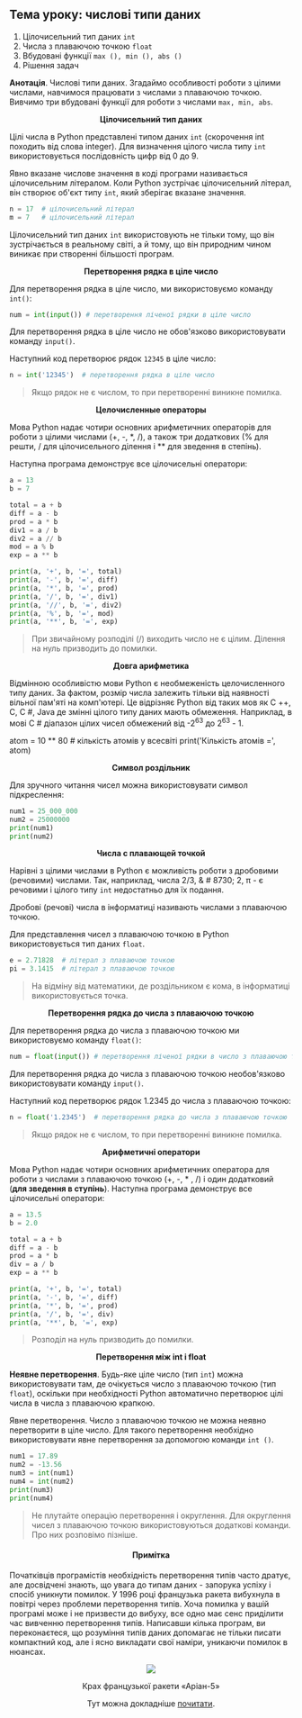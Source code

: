 ## **Тема уроку: числові типи даних**

1. Цілочисельний тип даних `int`
2. Числа з плаваючою точкою `float`
3. Вбудовані функції `max (), min (), abs ()`
4. Рішення задач

**Анотація**. Числові типи даних. Згадаймо особливості роботи з цілими числами, навчимося працювати з числами з плаваючою точкою. Вивчимо три вбудовані функції для роботи з числами `max, min, abs`.

<div align="center"><b>Цілочисельний тип даних</b></div>

Цілі числа в Python представлені типом даних `int` (скорочення int походить від слова integer). Для визначення цілого числа типу `int` використовується послідовність цифр від 0 до 9.

Явно вказане числове значення в коді програми називається цілочисельним літералом. Коли Python зустрічає цілочисельний літерал, він створює об'єкт типу `int`, який зберігає вказане значення.

```python
n = 17  # цілочисельний літерал
m = 7   # цілочисельний літерал
```

Цілочисельний тип даних `int` використовують не тільки тому, що він зустрічається в реальному світі, а й тому, що він природним чином виникає при створенні більшості програм.

<p align="center"><b>Перетворення рядка в ціле число</b></p>

Для перетворення рядка в ціле число, ми використовуємо команду `int()`:

```python
num = int(input()) # перетворення ліченої рядки в ціле число
```

Для перетворення рядка в ціле число не обов'язково використовувати команду `input()`.

Наступний код перетворює рядок `12345` в ціле число:

```python
n = int('12345')  # перетворення рядка в ціле число
```

> Якщо рядок не є числом, то при перетворенні виникне помилка.

<p align="center"><b>Целочисленные операторы</b></p>

Мова Python надає чотири основних арифметичних операторів для роботи з цілими числами (+, -, \*, /), а також три додаткових (% для решти, / для цілочисельного ділення і ** для зведення в степінь).

Наступна програма демонструє все цілочисельні оператори:
```python
a = 13
b = 7

total = a + b
diff = a - b
prod = a * b
div1 = a / b
div2 = a // b
mod = a % b
exp = a ** b

print(a, '+', b, '=', total)
print(a, '-', b, '=', diff)
print(a, '*', b, '=', prod)
print(a, '/', b, '=', div1)
print(a, '//', b, '=', div2)
print(a, '%', b, '=', mod)
print(a, '**', b, '=', exp)
```
> При звичайному розподілі (/) виходить число не є цілим. Ділення на нуль призводить до помилки.

<p align="center"><b>Довга арифметика</b></p>

Відмінною особливістю мови Python є необмеженість целочисленного типу даних. За фактом, розмір числа залежить тільки від наявності вільної пам'яті на комп'ютері. Це відрізняє Python від таких мов як C ++, C, C #, Java де змінні цілого типу даних мають обмеження. Наприклад, в мові C # діапазон цілих чисел обмежений від -2<sup>63</sup> до 2<sup>63</sup> - 1.

atom = 10 ** 80  # кількість атомів у всесвіті
print('Кількість атомів =', atom)

<p align="center"><b>Символ роздільник</b></p>

Для зручного читання чисел можна використовувати символ підкреслення:

```python
num1 = 25_000_000
num2 = 25000000
print(num1)
print(num2)
```
<div align="center"><b>Числа с плавающей точкой</b></div>

Нарівні з цілими числами в Python є можливість роботи з дробовими (речовими) числами. Так, наприклад, числа 2/3, & # 8730; 2, π - є речовими і цілого типу `int` недостатньо для їх подання.

Дробові (речові) числа в інформатиці називають числами з плаваючою точкою.

Для представлення чисел з плаваючою точкою в Python використовується тип даних `float`.

```python
e = 2.71828  # літерал з плаваючою точкою
pi = 3.1415  # літерал з плаваючою точкою
```

> На відміну від математики, де роздільником є кома, в інформатиці використовується точка.

<p align="center"><b>Перетворення рядка до числа з плаваючою точкою</b></p>

Для перетворення рядка до числа з плаваючою точкою ми використовуємо команду `float()`:

```python
num = float(input()) # перетворення ліченої рядки в число з плаваючою точкою
```

Для перетворення рядка до числа з плаваючою точкою необов'язково використовувати команду `input()`.

Наступний код перетворює рядок 1.2345 до числа з плаваючою точкою:

```python
n = float('1.2345')  # перетворення рядка до числа з плаваючою точкою
```

> Якщо рядок не є числом, то при перетворенні виникне помилка.

<p align="center"><b>Арифметичні оператори</b></p>

Мова Python надає чотири основних арифметичних оператора для роботи з числами з плаваючою точкою (+, -, * , /) і один додатковий (**для зведення в ступінь**).
Наступна програма демонструє все цілочисельні оператори:

```python
a = 13.5
b = 2.0

total = a + b
diff = a - b
prod = a * b
div = a / b
exp = a ** b

print(a, '+', b, '=', total)
print(a, '-', b, '=', diff)
print(a, '*', b, '=', prod)
print(a, '/', b, '=', div)
print(a, '**', b, '=', exp)
```
> Розподіл на нуль призводить до помилки.

<div align="center"><b>Перетворення між int і float</b></div>

**Неявне перетворення**. Будь-яке ціле число (тип `int`) можна використовувати там, де очікується число з плаваючою точкою (тип `float`), оскільки при необхідності Python автоматично перетворює цілі числа в числа з плаваючою крапкою.

Явне перетворення. Число з плаваючою точкою не можна неявно перетворити в ціле число. Для такого перетворення необхідно використовувати явне перетворення за допомогою команди `int ()`.
```python
num1 = 17.89
num2 = -13.56
num3 = int(num1)
num4 = int(num2)
print(num3)
print(num4)

```

> Не плутайте операцію перетворення і округлення. Для округлення чисел з плаваючою точкою використовуються додаткові команди. Про них розповімо пізніше.

<h4 align="center"><b>Примітка</b></h4>

Початківців програмістів необхідність перетворення типів часто дратує, але досвідчені знають, що увага до типам даних - запорука успіху і спосіб уникнути помилок. У 1996 році французька ракета вибухнула в повітрі через проблеми перетворення типів. Хоча помилка у вашій програмі може і не призвести до вибуху, все одно має сенс приділити час вивченню перетворення типів. Написавши кілька програм, ви переконаєтеся, що розуміння типів даних допомагає не тільки писати компактний код, але і ясно викладати свої наміри, уникаючи помилок в нюансах.

<div align="center"><img src="https://www.thespacereview.com/archive/803a.jpg"><div>

<p align="center">Крах французької ракети «Аріан-5»</p>

Тут можна докладніше [почитати](https://ru.wikipedia.org/wiki/%D0%90%D0%B2%D0%B0%D1%80%D0%B8%D1%8F_%D1%80%D0%B0%D0%BA%D0%B5%D1%82%D1%8B-%D0%BD%D0%BE%D1%81%D0%B8%D1%82%D0%B5%D0%BB%D1%8F_%C2%AB%D0%90%D1%80%D0%B8%D0%B0%D0%BD-5%C2%BB_(4_%D0%B8%D1%8E%D0%BD%D1%8F_1996_%D0%B3%D0%BE%D0%B4%D0%B0)).

